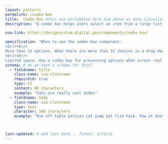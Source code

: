 ```yaml
---
layout: patterns
permalink: /combo-box
title:  Combo Box #this was mislabeled here and above as data visualizations.  I changed it to combo box.
description: "A combo box helps users select an item from a large list of options."

usa-link: https://designsystem.digital.gov/components/combo-box/

specification: "When to use the combo box component:
<br/><br/>
More than 15 options. When there are more than 15 choices in a drop-down list it can be hard to navigate with scrolling only.
<br/><br/>
Limited space. Use a combo box for presenting options when screen real estate is limited."
schema: # do we need a schema for this?
  - fieldname: title
    class-name: usa-classname
    require\d: true
    type: h3
    content: 80 characters
    example: "Cats are really cool dudes"
  - fieldname: body
    class-name: usa-classname
    type: text
    character: 140 characters
    example: "Run off table persian cat jump eat fish hack. Paw at beetle and eat it before it gets away demand"



last-updated: # add last date... format: 2/21/21
---
```

<!--- if extra information is needed for this pattern, write here in Markdown. -->
<!--- to learn markdown format go to https://docs.github.com/en/github/writing-on-github/basic-writing-and-formatting-syntax -->



